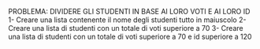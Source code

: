 PROBLEMA: DIVIDERE GLI STUDENTI IN BASE AI LORO VOTI E AI LORO ID
1- Creare una lista contenente il nome degli studenti tutto in maiuscolo
2- Creare una lista di studenti con un totale di voti superiore a 70
3- Creare una lista di studenti con un totale di voti superiore a 70 e id superiore a 120